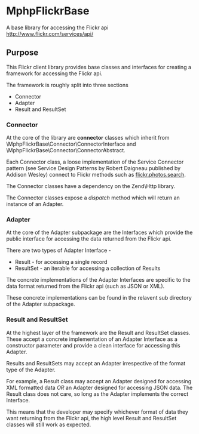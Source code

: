 # MphpFlickrBase

A base library for accessing the Flickr api http://www.flickr.com/services/api/

## Purpose

This Flickr client library provides base classes and interfaces for creating a
framework for accessing the Flickr api.

The framework is roughly split into three sections

* Connector
* Adapter
* Result and ResultSet

### Connector
At the core of the library are __connector__ classes which inherit from
\MphpFlickrBase\Connector\ConnectorInterface and \MphpFlickrBase\Connector\ConnectorAbstract.

Each Connector class, a loose implementation of the Service Connector pattern
(see Service Design Patterns by Robert Daigneau published by Addison Wesley) connect
to Flickr methods such as [flickr.photos.search](http://www.flickr.com/services/api/flickr.photos.search.html).

The Connector classes have a dependency on the Zend\Http library.

The Connector classes expose a _dispatch_ method which will return an instance of
an Adapter.

### Adapter
At the core of the Adapter subpackage are the Interfaces which provide the public
interface for accessing the data returned from the Flickr api.

There are two types of Adapter Interface -
* Result - for accessing a single record
* ResultSet - an iterable for accessing a collection of Results

The concrete implementations of the Adapter Interfaces are specific to the data
format returned from the Flickr api (such as JSON or XML).

These concrete implementations can be found in the relavent sub directory of
the Adapter subpackage.

### Result and ResultSet
At the highest layer of the framework are the Result and ResultSet classes.
These accept a concrete implementation of an Adapter Interface as a constructor
parameter and provide a clean interface for accessing this Adapter.

Results and ResultSets may accept an Adapter irrespective of the format type of the
Adapter.

For example, a Result class may accept an Adapter designed for accessing
XML formatted data _OR_ an Adapter designed for accessing JSON data. The Result class
does not care, so long as the Adapter implements the correct Interface.

This means that the developer may specify whichever format of data they want
returning from the Flickr api, the high level Result and ResultSet classes will
still work as expected.
